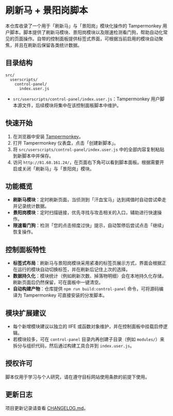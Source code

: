 # 刷新马 + 景阳岗脚本

本仓库收录了一个用于「刷新马」与「景阳岗」模块化操作的 Tampermonkey 用户脚本。脚本提供了刷新马模块、景阳岗模块以及限速检测看门狗，帮助自动化常见的页面操作。自带的控制面板提供标签式界面，可根据当前启用的模块自动聚焦，并且在刷新后保留各类统计数据。

## 目录结构

```
src/
  userscripts/
    control-panel/
      index.user.js
```

- `src/userscripts/control-panel/index.user.js`：Tampermonkey 用户脚本源文件，后续模块将集中在该控制面板脚本中维护。

## 快速开始

1. 在浏览器中安装 [Tampermonkey](https://www.tampermonkey.net/)。
2. 打开 Tampermonkey 仪表盘，点击「创建新脚本」。
3. 将 `src/userscripts/control-panel/index.user.js` 中的全部内容复制粘贴到新脚本中并保存。
4. 访问 `http://81.68.161.24/`，在页面右下角可以看到脚本面板。根据需要开启或关闭「刷新马」与「景阳岗」模块。

## 功能概览

- **刷新马模块**：定时刷新页面，当侦测到「汗血宝马」达到阈值时自动尝试牵走并记录统计数据。
- **景阳岗模块**：定时扫描链接，优先寻找与攻击相关的入口，辅助进行快速操作。
- **限速看门狗**：检测「您的点击频度过快」提示，自动暂停后尝试点击「继续」恢复操作。

## 控制面板特性

- **标签式布局**：刷新马与景阳岗模块采用紧凑的标签页展示方式，界面会根据正在运行的模块自动切换标签，并在刷新后记住上次的选择。
- **数据持久化**：模块统计（例如刷新次数、掉落物明细）会在本地持久化存储，刷新页面后仍然保留，可在面板中一键清空。
- **自动构建产物**：仓库提供 `npm run build:control-panel` 命令，可将源码编译为 Tampermonkey 可直接安装的分发脚本。

## 模块扩展建议

- 每个新增模块建议以独立的 IIFE 或函数对象维护，并在控制面板中挂载启停逻辑。
- 若模块较多，可在 `control-panel` 目录内再创建子目录（例如 `modules/`）来拆分与组织代码，然后通过构建工具合并到 `index.user.js`。

## 授权许可

脚本仅用于学习与个人研究，请在遵守目标网站使用条款的前提下使用。

## 更新日志

项目更新记录请查看 [CHANGELOG.md](./CHANGELOG.md)。
